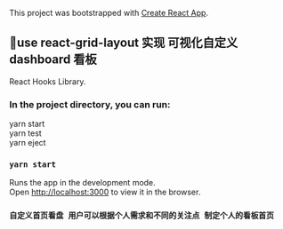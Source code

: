 This project was bootstrapped with [Create React App](https://github.com/facebook/create-react-app).

## 🔨use react-grid-layout 实现 可视化自定义 dashboard 看板

React Hooks Library.

### In the project directory, you can run:

yarn start<br />
yarn test<br />
yarn eject

### `yarn start`

Runs the app in the development mode.<br />
Open [http://localhost:3000](http://localhost:3000) to view it in the browser.

### `自定义首页看盘 用户可以根据个人需求和不同的关注点 制定个人的看板首页`
